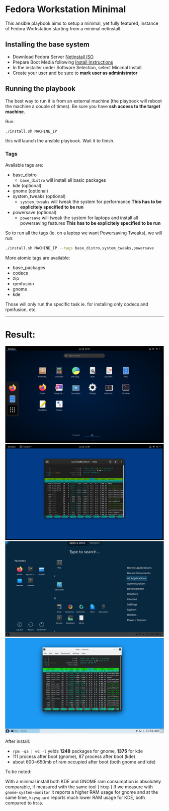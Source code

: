 # Fedora Workstation Minimal

This ansible playbook aims to setup a minimal, yet fully featured, instance of Fedora Workstation
starting from a minimal netinstall.

## Installing the base system

- Download Fedora Server [Netinstall ISO](https://getfedora.org/en/server/download/)
- Prepare Boot Media following [Install Instructions](http://docs.fedoraproject.org/en-US/Fedora/html/Installation_Guide/sect-preparing-boot-media.html)
- In the installer under Software Selection, select Minimal Install.
- Create your user and be sure to **mark user as administrator**

## Running the playbook

The best way to run it is from an external machine (the playbook will reboot the machine a couple of times).
Be sure you have **ssh access to the target machine**.

Run:

```sh
./install.sh MACHINE_IP
```

this will launch the ansible playbook. Wait it to finish.

### Tags

Available tags are:

- base_distro
  - `base_distro`   will install all basic packages  
- kde (optional)
- gnome (optional)
- system_tweaks (optional)
  - `system_tweaks` will tweak the system for performance  **This has to be explicitely specified to be run**
- powersave (optional)
  - `powersave`     will tweak the system for laptops and install all powersaving features  **This has to be explicitely specified to be run**

So to run all the tags (ie. on a laptop we want Powersaving Tweaks), we will run:

```sh
./install.sh MACHINE_IP --tags base_distro,system_tweaks,powersave
```

More atomic tags are available:

- base_packages
- codecs
- zip
- rpmfusion
- gnome
- kde

Those will only run the specific task ie. for installing only codecs and rpmfusion, etc.

---

# Result:

![overview](./pics/overview.png)
![htop](./pics/htop.png)
![kde-overview](./pics/kde-overview.png)
![kde-htop](./pics/kde-htop.png)

After install:

- `rpm -qa | wc -l` yelds **1248** packages for gnome, **1375** for kde
- 111 process after boot (gnome), 87 process after boot (kde)
- about 600~650mb of ram occupied after boot (both gnome and kde)

To be noted:

With a minimal install both KDE and GNOME ram consumption is absolutely comparable, if measured with the same
tool ( `htop` )
If we measure with `gnome-system-monitor` it reports a higher RAM usage for gnome and at the same time,
`ksysguard` reports much lower RAM usage for KDE, both compared to `htop`. 
